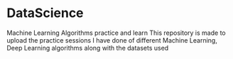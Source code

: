 # DataScience
Machine Learning Algorithms practice and learn
This repository is made to upload the practice sessions I have done of different Machine Learning, Deep Learning algorithms along with the datasets used
